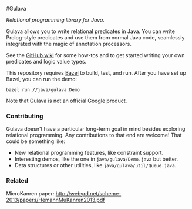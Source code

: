 #Gulava

*Relational programming library for Java.*

Gulava allows you to write relational predicates in Java. You can write
Prolog-style predicates and use them from normal Java code, seamlessly
integrated with the magic of annotation processors.

See the [GitHub wiki](https://github.com/google/gulava/wiki/How-to-write-a-logic-value-type-and-predicate) for some how-tos and to get started writing your own predicates and logic value types.

This repository requires [Bazel](https://github.com/bazelbuild/bazel) to build,
test, and run. After you have set up Bazel, you can run the demo:

```
bazel run //java/gulava:Demo
```

Note that Gulava is not an official Google product.

### Contributing

Gulava doesn't have a particular long-term goal in mind besides exploring
relational programming. Any contributions to that end are welcome! That could be
something like:

- New relational programming features, like constraint support.
- Interesting demos, like the one in `java/gulava/Demo.java` but better.
- Data structures or other utilities, like `java/gulava/util/Queue.java`.

### Related
MicroKanren paper: http://webyrd.net/scheme-2013/papers/HemannMuKanren2013.pdf
